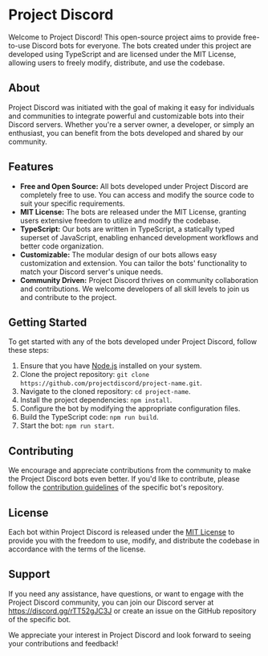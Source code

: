 # Project Discord

Welcome to Project Discord! This open-source project aims to provide free-to-use Discord bots for everyone. The bots created under this project are developed using TypeScript and are licensed under the MIT License, allowing users to freely modify, distribute, and use the codebase.

## About

Project Discord was initiated with the goal of making it easy for individuals and communities to integrate powerful and customizable bots into their Discord servers. Whether you're a server owner, a developer, or simply an enthusiast, you can benefit from the bots developed and shared by our community.

## Features

- **Free and Open Source:** All bots developed under Project Discord are completely free to use. You can access and modify the source code to suit your specific requirements.
- **MIT License:** The bots are released under the MIT License, granting users extensive freedom to utilize and modify the codebase.
- **TypeScript:** Our bots are written in TypeScript, a statically typed superset of JavaScript, enabling enhanced development workflows and better code organization.
- **Customizable:** The modular design of our bots allows easy customization and extension. You can tailor the bots' functionality to match your Discord server's unique needs.
- **Community Driven:** Project Discord thrives on community collaboration and contributions. We welcome developers of all skill levels to join us and contribute to the project.

## Getting Started

To get started with any of the bots developed under Project Discord, follow these steps:

1. Ensure that you have [Node.js](https://nodejs.org/en) installed on your system.
2. Clone the project repository: `git clone https://github.com/projectdiscord/project-name.git`.
3. Navigate to the cloned repository: `cd project-name`.
4. Install the project dependencies: `npm install`.
5. Configure the bot by modifying the appropriate configuration files.
6. Build the TypeScript code: `npm run build`.
7. Start the bot: `npm run start`.

## Contributing

We encourage and appreciate contributions from the community to make the Project Discord bots even better. If you'd like to contribute, please follow the [contribution guidelines](https://github.com/ProjectDiscord/.github/blob/main/profile/CONTRIBUTING.md) of the specific bot's repository.

## License

Each bot within Project Discord is released under the [MIT License](https://github.com/ProjectDiscord/.github/blob/main/LICENSE) to provide you with the freedom to use, modify, and distribute the codebase in accordance with the terms of the license.

## Support

If you need any assistance, have questions, or want to engage with the Project Discord community, you can join our Discord server at https://discord.gg/rTT52gJC3J or create an issue on the GitHub repository of the specific bot.

We appreciate your interest in Project Discord and look forward to seeing your contributions and feedback!
